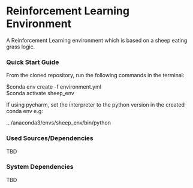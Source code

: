 # Reinforcement Learning Environment
A Reinforcement Learning environment which is based on a sheep eating grass logic.   

### Quick Start Guide
From the cloned repository, run the following commands in the terminal:

$conda env create -f environment.yml   
$conda activate sheep_env

If using pycharm, set the interpreter to the python version in the created conda env e.g:

.../anaconda3/envs/sheep_env/bin/python

### Used Sources/Dependencies
TBD

### System Dependencies 
TBD